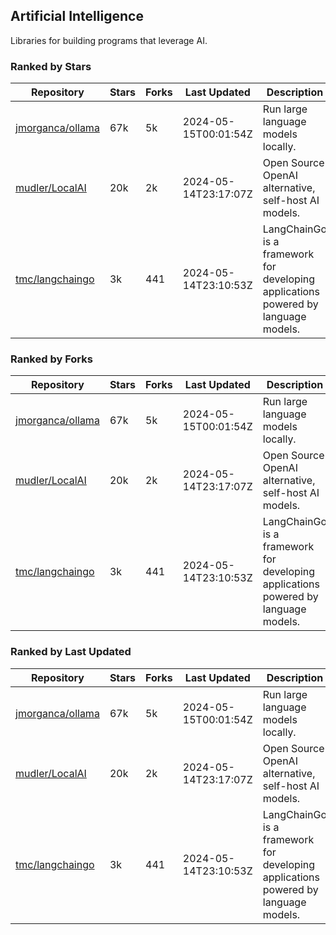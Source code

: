 ## Artificial Intelligence

Libraries for building programs that leverage AI.

### Ranked by Stars

| Repository | Stars | Forks | Last Updated | Description | 
|------------|-------|-------|--------------|-------------|
| [jmorganca/ollama](https://github.com/jmorganca/ollama) | 67k | 5k | 2024-05-15T00:01:54Z |  Run large language models locally. |
| [mudler/LocalAI](https://github.com/mudler/LocalAI) | 20k | 2k | 2024-05-14T23:17:07Z |  Open Source OpenAI alternative, self-host AI models. |
| [tmc/langchaingo](https://github.com/tmc/langchaingo) | 3k | 441 | 2024-05-14T23:10:53Z |  LangChainGo is a framework for developing applications powered by language models. |

### Ranked by Forks

| Repository | Stars | Forks | Last Updated | Description | 
|------------|-------|-------|--------------|-------------|
| [jmorganca/ollama](https://github.com/jmorganca/ollama) | 67k | 5k | 2024-05-15T00:01:54Z |  Run large language models locally. |
| [mudler/LocalAI](https://github.com/mudler/LocalAI) | 20k | 2k | 2024-05-14T23:17:07Z |  Open Source OpenAI alternative, self-host AI models. |
| [tmc/langchaingo](https://github.com/tmc/langchaingo) | 3k | 441 | 2024-05-14T23:10:53Z |  LangChainGo is a framework for developing applications powered by language models. |

### Ranked by Last Updated

| Repository | Stars | Forks | Last Updated | Description | 
|------------|-------|-------|--------------|-------------|
| [jmorganca/ollama](https://github.com/jmorganca/ollama) | 67k | 5k | 2024-05-15T00:01:54Z |  Run large language models locally. |
| [mudler/LocalAI](https://github.com/mudler/LocalAI) | 20k | 2k | 2024-05-14T23:17:07Z |  Open Source OpenAI alternative, self-host AI models. |
| [tmc/langchaingo](https://github.com/tmc/langchaingo) | 3k | 441 | 2024-05-14T23:10:53Z |  LangChainGo is a framework for developing applications powered by language models. |

